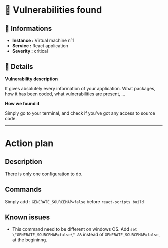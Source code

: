 # 🐛 Vulnerabilities found

## 📖 Informations

- **Instance :** Virtual machine n°1
- **Service :** React application
- **Severity :** critical

## 🔎 Details

**Vulnerability description**

It gives absolutely every information of your application. What packages, how it has been coded, what vulnerabilities are present, …

**How we found it**

Simply go to your terminal, and check if you’ve got any access to source code.

---

# Action plan

## Description

There is only one configuration to do.

## Commands

Simply add : `GENERATE_SOURCEMAP=false` before `react-scripts build`

## Known issues

- This command need to be different on windows OS. Add `set \"GENERATE_SOURCEMAP=false\" &&` instead of `GENERATE_SOURCEMAP=false`, at the begininng.

